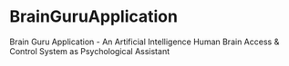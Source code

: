 # BrainGuruApplication
Brain Guru Application - An Artificial Intelligence Human Brain Access &amp; Control System as Psychological Assistant
